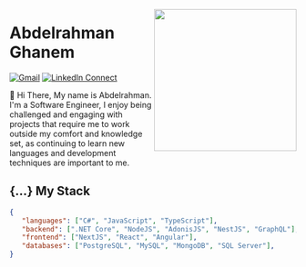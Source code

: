 <a target="_blank" href="https://aghanem.herokuapp.com"><img width="250" align="right" src="https://media.giphy.com/media/KzKDpvEtLcQeh6gC9z/giphy.gif"></a>

# Abdelrahman Ghanem

[![Gmail](https://img.shields.io/badge/%20-Send%20Mail-black?color=14171A&labelColor=ef5350&logo=gmail&logoColor=ffffff)](mailto:a.ghanem2244@gmail.com?subject=From%20GitHub&cc=a.ghanem2244@gmail.com&body=Hi,%20there.%20Found%20you%20from%20GitHub.)
[![LinkedIn Connect](https://img.shields.io/badge/%20-Connect-black?color=14171A&labelColor=212121&logo=linkedin&logoColor=ffffff)](https://www.linkedin.com/in/abdelrahman-ghanem/)

:wave: Hi There, My name is Abdelrahman. I'm a Software Engineer, I enjoy being challenged and engaging with projects that require me to work outside my comfort and knowledge set, as continuing to learn new languages and development techniques are important to me.

## {...} My Stack

```json
{
   "languages": ["C#", "JavaScript", "TypeScript"],
   "backend": [".NET Core", "NodeJS", "AdonisJS", "NestJS", "GraphQL"],
   "frontend": ["NextJS", "React", "Angular"],
   "databases": ["PostgreSQL", "MySQL", "MongoDB", "SQL Server"],
}
```
